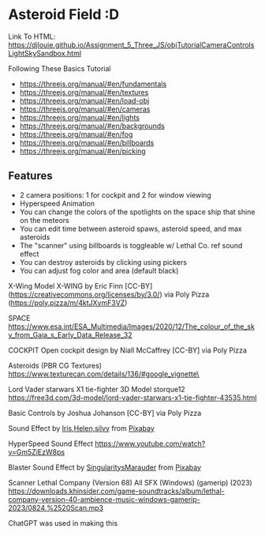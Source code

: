 # Asteroid Field :D

Link To HTML:
https://djlouie.github.io/Assignment_5_Three_JS/objTutorialCameraControlsLightSkySandbox.html 

Following These Basics Tutorial

* https://threejs.org/manual/#en/fundamentals
* https://threejs.org/manual/#en/textures 
* https://threejs.org/manual/#en/load-obj 
* https://threejs.org/manual/#en/cameras
* https://threejs.org/manual/#en/lights
* https://threejs.org/manual/#en/backgrounds
* https://threejs.org/manual/#en/fog
* https://threejs.org/manual/#en/billboards
* https://threejs.org/manual/#en/picking

## Features
* 2 camera positions: 1 for cockpit and 2 for window viewing
* Hyperspeed Animation
* You can change the colors of the spotlights on the space ship that shine on the meteors
* You can edit time between asteroid spaws, asteroid speed, and max asteroids
* The "scanner" using billboards is toggleable w/ Lethal Co. ref sound effect
* You can destroy asteroids by clicking using pickers
* You can adjust fog color and area (default black)

X-Wing Model
X-WING by Eric Finn [CC-BY] (https://creativecommons.org/licenses/by/3.0/) via Poly Pizza (https://poly.pizza/m/4ktJXymF3VZ)

SPACE
https://www.esa.int/ESA_Multimedia/Images/2020/12/The_colour_of_the_sky_from_Gaia_s_Early_Data_Release_32 

COCKPIT
Open cockpit design by Niall McCaffrey [CC-BY] via Poly Pizza 

Asteroids (PBR CG Textures)
https://www.texturecan.com/details/136/#google_vignette\

<!-- Tie Fighter by David O'Brien (-BlanK-) [CC-BY] via Poly Pizza -->

Lord Vader starwars X1 tie-fighter 3D Model storque12
https://free3d.com/3d-model/lord-vader-starwars-x1-tie-fighter-43535.html 

Basic Controls by Joshua Johanson [CC-BY] via Poly Pizza

Sound Effect by <a href="https://pixabay.com/users/placidplace-25572496/?utm_source=link-attribution&utm_medium=referral&utm_campaign=music&utm_content=21420">Iris,Helen,silvy</a> from <a href="https://pixabay.com//?utm_source=link-attribution&utm_medium=referral&utm_campaign=music&utm_content=21420">Pixabay</a>

HyperSpeed Sound Effect
https://www.youtube.com/watch?v=Gm5ZiEzW8ps 

Blaster
Sound Effect by <a href="https://pixabay.com/users/singularitysmarauder-40737470/?utm_source=link-attribution&utm_medium=referral&utm_campaign=music&utm_content=199373">SingularitysMarauder</a> from <a href="https://pixabay.com//?utm_source=link-attribution&utm_medium=referral&utm_campaign=music&utm_content=199373">Pixabay</a>

Scanner
Lethal Company (Version 68) All SFX (Windows) (gamerip) (2023)
https://downloads.khinsider.com/game-soundtracks/album/lethal-company-version-40-ambience-music-windows-gamerip-2023/0824.%2520Scan.mp3 

ChatGPT was used in making this
